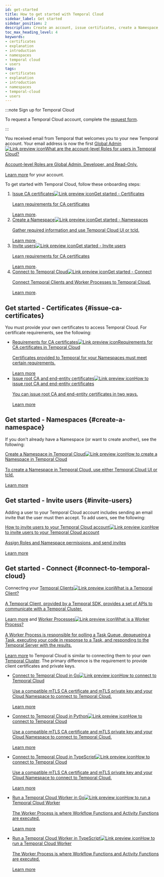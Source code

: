 ```yaml
---
id: get-started
title: How to get started with Temporal Cloud
sidebar_label: Get started
sidebar_position: 2
description: Create an account, issue certificates, create a Namespace, invite users, and connect.
toc_max_heading_level: 4
keywords:
- certificates
- explanation
- introduction
- namespaces
- temporal cloud
- users
tags:
- certificates
- explanation
- introduction
- namespaces
- temporal-cloud
- users
---
```


<!-- THIS FILE IS GENERATED. DO NOT EDIT THIS FILE DIRECTLY -->

:::note Sign up for Temporal Cloud

To request a Temporal Cloud account, complete the [request form](https://pages.temporal.io/cloud-request-access).

:::

<!--- Onboarding guide for Temporal Cloud --->

You received email from Temporal that welcomes you to your new Temporal account.
Your email address is now the first <a class="tdlp" href="/cloud/users#account-level-roles">Global Admin<span class="tdlpiw"><img src="/img/link-preview-icon.svg" alt="Link preview icon" /></span><span class="tdlpc"><span class="tdlppt">What are the account-level Roles for users in Temporal Cloud?</span><br /><br /><span class="tdlppd">Account-level Roles are Global Admin, Developer, and Read-Only.</span><span class="tdlplm"><br /><br /><a class="tdlplma" href="/cloud/users#account-level-roles">Learn more</a></span></span></a> for your account.

To get started with Temporal Cloud, follow these onboarding steps:

<!--- 1. [Create an account.](#create-an-account-in-temporal-cloud) --->

1. <a class="tdlp" href="#issue-ca-certificates">Issue CA certificates<span class="tdlpiw"><img src="/img/link-preview-icon.svg" alt="Link preview icon" /></span><span class="tdlpc"><span class="tdlppt">Get started - Certificates</span><br /><br /><span class="tdlppd">Learn requirements for CA certificates</span><span class="tdlplm"><br /><br /><a class="tdlplma" href="#issue-ca-certificates">Learn more</a></span></span></a>.
1. <a class="tdlp" href="#create-a-namespace">Create a Namespace<span class="tdlpiw"><img src="/img/link-preview-icon.svg" alt="Link preview icon" /></span><span class="tdlpc"><span class="tdlppt">Get started - Namespaces</span><br /><br /><span class="tdlppd">Gather required information and use Temporal Cloud UI or tcld.</span><span class="tdlplm"><br /><br /><a class="tdlplma" href="#create-a-namespace">Learn more</a></span></span></a>.
1. <a class="tdlp" href="#invite-users">Invite users<span class="tdlpiw"><img src="/img/link-preview-icon.svg" alt="Link preview icon" /></span><span class="tdlpc"><span class="tdlppt">Get started - Invite users</span><br /><br /><span class="tdlppd">Learn requirements for CA certificates</span><span class="tdlplm"><br /><br /><a class="tdlplma" href="#invite-users">Learn more</a></span></span></a>.
1. <a class="tdlp" href="#connect-to-temporal-cloud">Connect to Temporal Cloud<span class="tdlpiw"><img src="/img/link-preview-icon.svg" alt="Link preview icon" /></span><span class="tdlpc"><span class="tdlppt">Get started - Connect</span><br /><br /><span class="tdlppd">Connect Temporal Clients and Worker Processes to Temporal Cloud.</span><span class="tdlplm"><br /><br /><a class="tdlplma" href="#connect-to-temporal-cloud">Learn more</a></span></span></a>.

## Get started - Certificates {#issue-ca-certificates}

You must provide your own certificates to access Temporal Cloud.
For certificate requirements, see the following:

- <a class="tdlp" href="/cloud/certificates#certificate-requirements">Requirements for CA certificates<span class="tdlpiw"><img src="/img/link-preview-icon.svg" alt="Link preview icon" /></span><span class="tdlpc"><span class="tdlppt">Requirements for CA certificates in Temporal Cloud</span><br /><br /><span class="tdlppd">Certificates provided to Temporal for your Namespaces must meet certain requirements.</span><span class="tdlplm"><br /><br /><a class="tdlplma" href="/cloud/certificates#certificate-requirements">Learn more</a></span></span></a>
- <a class="tdlp" href="/cloud/certificates#issue-certificates">Issue root CA and end-entity certificates<span class="tdlpiw"><img src="/img/link-preview-icon.svg" alt="Link preview icon" /></span><span class="tdlpc"><span class="tdlppt">How to issue root CA and end-entity certificates</span><br /><br /><span class="tdlppd">You can issue root CA and end-entity certificates in two ways.</span><span class="tdlplm"><br /><br /><a class="tdlplma" href="/cloud/certificates#issue-certificates">Learn more</a></span></span></a>

## Get started - Namespaces {#create-a-namespace}

If you don't already have a Namespace (or want to create another), see the following:

<a class="tdlp" href="/cloud/namespaces#create-a-namespace">Create a Namespace in Temporal Cloud<span class="tdlpiw"><img src="/img/link-preview-icon.svg" alt="Link preview icon" /></span><span class="tdlpc"><span class="tdlppt">How to create a Namespace in Temporal Cloud</span><br /><br /><span class="tdlppd">To create a Namespace in Temporal Cloud, use either Temporal Cloud UI or tcld.</span><span class="tdlplm"><br /><br /><a class="tdlplma" href="/cloud/namespaces#create-a-namespace">Learn more</a></span></span></a>

## Get started - Invite users {#invite-users}

Adding a user to your Temporal Cloud account includes sending an email invite that the user must then accept.
To add users, see the following:

<a class="tdlp" href="/cloud/users#invite-users">How to invite users to your Temporal Cloud account<span class="tdlpiw"><img src="/img/link-preview-icon.svg" alt="Link preview icon" /></span><span class="tdlpc"><span class="tdlppt">How to invite users to your Temporal Cloud account</span><br /><br /><span class="tdlppd">Assign Roles and Namespace permissions, and send invites</span><span class="tdlplm"><br /><br /><a class="tdlplma" href="/cloud/users#invite-users">Learn more</a></span></span></a>

## Get started - Connect {#connect-to-temporal-cloud}

Connecting your <a class="tdlp" href="/temporal#temporal-client">Temporal Clients<span class="tdlpiw"><img src="/img/link-preview-icon.svg" alt="Link preview icon" /></span><span class="tdlpc"><span class="tdlppt">What is a Temporal Client?</span><br /><br /><span class="tdlppd">A Temporal Client, provided by a Temporal SDK, provides a set of APIs to communicate with a Temporal Cluster.</span><span class="tdlplm"><br /><br /><a class="tdlplma" href="/temporal#temporal-client">Learn more</a></span></span></a> and <a class="tdlp" href="/workers#worker-process">Worker Processes<span class="tdlpiw"><img src="/img/link-preview-icon.svg" alt="Link preview icon" /></span><span class="tdlpc"><span class="tdlppt">What is a Worker Process?</span><br /><br /><span class="tdlppd">A Worker Process is responsible for polling a Task Queue, dequeueing a Task, executing your code in response to a Task, and responding to the Temporal Server with the results.</span><span class="tdlplm"><br /><br /><a class="tdlplma" href="/workers#worker-process">Learn more</a></span></span></a> to Temporal Cloud is similar to connecting them to your own [Temporal Cluster](/clusters).
The primary difference is the requirement to provide client certificates and private keys.

- <a class="tdlp" href="/dev-guide/go/foundations#connect-to-temporal-cloud">Connect to Temporal Cloud in Go<span class="tdlpiw"><img src="/img/link-preview-icon.svg" alt="Link preview icon" /></span><span class="tdlpc"><span class="tdlppt">How to connect to Temporal Cloud</span><br /><br /><span class="tdlppd">Use a compatible mTLS CA certificate and mTLS private key and your Cloud Namespace to connect to Temporal Cloud.</span><span class="tdlplm"><br /><br /><a class="tdlplma" href="/dev-guide/go/foundations#connect-to-temporal-cloud">Learn more</a></span></span></a>
- <a class="tdlp" href="/dev-guide/python/foundations#connect-to-temporal-cloud">Connect to Temporal Cloud in Python<span class="tdlpiw"><img src="/img/link-preview-icon.svg" alt="Link preview icon" /></span><span class="tdlpc"><span class="tdlppt">How to connect to Temporal Cloud</span><br /><br /><span class="tdlppd">Use a compatible mTLS CA certificate and mTLS private key and your Cloud Namespace to connect to Temporal Cloud.</span><span class="tdlplm"><br /><br /><a class="tdlplma" href="/dev-guide/python/foundations#connect-to-temporal-cloud">Learn more</a></span></span></a>
- <a class="tdlp" href="/dev-guide/typescript/foundations#connect-to-temporal-cloud">Connect to Temporal Cloud in TypeScript<span class="tdlpiw"><img src="/img/link-preview-icon.svg" alt="Link preview icon" /></span><span class="tdlpc"><span class="tdlppt">How to connect to Temporal Cloud</span><br /><br /><span class="tdlppd">Use a compatible mTLS CA certificate and mTLS private key and your Cloud Namespace to connect to Temporal Cloud.</span><span class="tdlplm"><br /><br /><a class="tdlplma" href="/dev-guide/typescript/foundations#connect-to-temporal-cloud">Learn more</a></span></span></a>

- <a class="tdlp" href="/dev-guide/go/foundations#run-a-temporal-cloud-worker">Run a Temporal Cloud Worker in Go<span class="tdlpiw"><img src="/img/link-preview-icon.svg" alt="Link preview icon" /></span><span class="tdlpc"><span class="tdlppt">How to run a Temporal Cloud Worker</span><br /><br /><span class="tdlppd">The Worker Process is where Workflow Functions and Activity Functions are executed.</span><span class="tdlplm"><br /><br /><a class="tdlplma" href="/dev-guide/go/foundations#run-a-temporal-cloud-worker">Learn more</a></span></span></a>
- <a class="tdlp" href="/dev-guide/typescript/foundations#run-a-temporal-cloud-worker">Run a Temporal Cloud Worker in TypeScript<span class="tdlpiw"><img src="/img/link-preview-icon.svg" alt="Link preview icon" /></span><span class="tdlpc"><span class="tdlppt">How to run a Temporal Cloud Worker</span><br /><br /><span class="tdlppd">The Worker Process is where Workflow Functions and Activity Functions are executed.</span><span class="tdlplm"><br /><br /><a class="tdlplma" href="/dev-guide/typescript/foundations#run-a-temporal-cloud-worker">Learn more</a></span></span></a>
